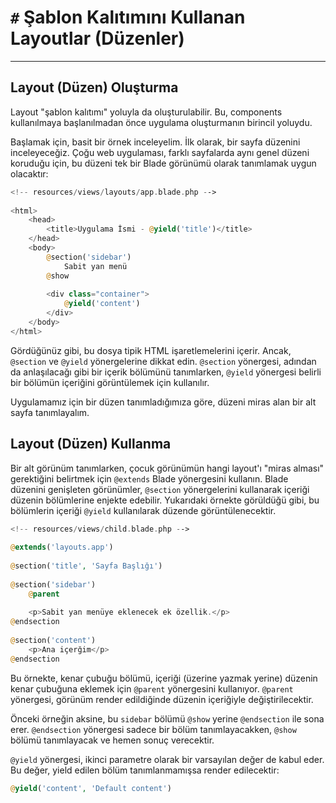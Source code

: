 # `#` Şablon Kalıtımını Kullanan Layoutlar (Düzenler)
---
## Layout (Düzen) Oluşturma 

Layout "şablon kalıtımı" yoluyla da oluşturulabilir. Bu, components kullanılmaya başlanılmadan önce uygulama oluşturmanın birincil yoluydu.

Başlamak için, basit bir örnek inceleyelim. İlk olarak, bir sayfa düzenini inceleyeceğiz. Çoğu web uygulaması, farklı sayfalarda aynı genel düzeni koruduğu için, bu düzeni tek bir Blade görünümü olarak tanımlamak uygun olacaktır:

```php
<!-- resources/views/layouts/app.blade.php -->
 
<html>
    <head>
        <title>Uygulama İsmi - @yield('title')</title>
    </head>
    <body>
        @section('sidebar')
            Sabit yan menü
        @show
 
        <div class="container">
            @yield('content')
        </div>
    </body>
</html>
```

Gördüğünüz gibi, bu dosya tipik HTML işaretlemelerini içerir. Ancak, `@section` ve `@yield` yönergelerine dikkat edin. `@section` yönergesi, adından da anlaşılacağı gibi bir içerik bölümünü tanımlarken, `@yield` yönergesi belirli bir bölümün içeriğini görüntülemek için kullanılır.

Uygulamamız için bir düzen tanımladığımıza göre, düzeni miras alan bir alt sayfa tanımlayalım.

## Layout (Düzen) Kullanma

Bir alt görünüm tanımlarken, çocuk görünümün hangi layout'ı "miras alması" gerektiğini belirtmek için `@extends` Blade yönergesini kullanın. Blade düzenini genişleten görünümler, `@section` yönergelerini kullanarak içeriği düzenin bölümlerine enjekte edebilir. Yukarıdaki örnekte görüldüğü gibi, bu bölümlerin içeriği `@yield` kullanılarak düzende görüntülenecektir.

```php
<!-- resources/views/child.blade.php -->
 
@extends('layouts.app')
 
@section('title', 'Sayfa Başlığı')
 
@section('sidebar')
    @parent
 
    <p>Sabit yan menüye eklenecek ek özellik.</p>
@endsection
 
@section('content')
    <p>Ana içerğim</p>
@endsection
```

Bu örnekte, kenar çubuğu bölümü, içeriği (üzerine yazmak yerine) düzenin kenar çubuğuna eklemek için `@parent` yönergesini kullanıyor. `@parent` yönergesi, görünüm render edildiğinde düzenin içeriğiyle değiştirilecektir.

Önceki örneğin aksine, bu `sidebar` bölümü `@show` yerine `@endsection` ile sona erer. `@endsection` yönergesi sadece bir bölüm tanımlayacakken, `@show` bölümü tanımlayacak ve hemen sonuç verecektir.

`@yield` yönergesi, ikinci parametre olarak bir varsayılan değer de kabul eder. Bu değer, yield edilen bölüm tanımlanmamışsa render edilecektir:

```php
@yield('content', 'Default content')
```